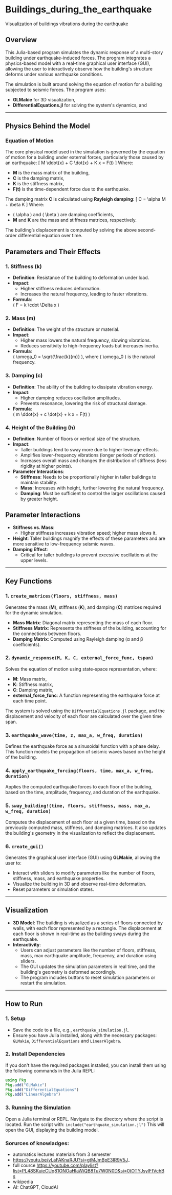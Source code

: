 # Buildings_during_the_earthquake
Visualization of buildings vibrations during the earthquake

## Overview
This Julia-based program simulates the dynamic response of a multi-story building under earthquake-induced forces. The program integrates a physics-based model with a real-time graphical user interface (GUI), allowing the user to interactively observe how the building's structure deforms under various earthquake conditions.

The simulation is built around solving the equation of motion for a building subjected to seismic forces. The program uses:
- **GLMakie** for 3D visualization,
- **DifferentialEquations.jl** for solving the system's dynamics, and

---

## Physics Behind the Model

### Equation of Motion

The core physical model used in the simulation is governed by the equation of motion for a building under external forces, particularly those caused by an earthquake:
\[
M \ddot{x} + C \dot{x} + K x = F(t)
\]
Where:
- **M** is the mass matrix of the building,
- **C** is the damping matrix,
- **K** is the stiffness matrix,
- **F(t)** is the time-dependent force due to the earthquake.

The damping matrix **C** is calculated using **Rayleigh damping**:
\[
C = \alpha M + \beta K
\]
Where:
- \( \alpha \) and \( \beta \) are damping coefficients,
- **M** and **K** are the mass and stiffness matrices, respectively.

The building’s displacement is computed by solving the above second-order differential equation over time.

## Parameters and Their Effects

### 1. **Stiffness (k)**
- **Definition**: Resistance of the building to deformation under load.
- **Impact**: 
  - Higher stiffness reduces deformation.
  - Increases the natural frequency, leading to faster vibrations.
- **Formula**:  
  \( F = k \cdot \Delta x \)

### 2. **Mass (m)**
- **Definition**: The weight of the structure or material.
- **Impact**: 
  - Higher mass lowers the natural frequency, slowing vibrations.
  - Reduces sensitivity to high-frequency loads but increases inertia.
- **Formula**:  
  \( \omega_0 = \sqrt{\frac{k}{m}} \), where \( \omega_0 \) is the natural frequency.

### 3. **Damping (c)**
- **Definition**: The ability of the building to dissipate vibration energy.
- **Impact**: 
  - Higher damping reduces oscillation amplitudes.
  - Prevents resonance, lowering the risk of structural damage.
- **Formula**:  
  \( m \ddot{x} + c \dot{x} + k x = F(t) \)

### 4. **Height of the Building (h)**
- **Definition**: Number of floors or vertical size of the structure.
- **Impact**: 
  - Taller buildings tend to sway more due to higher leverage effects.
  - Amplifies lower-frequency vibrations (longer periods of motion).
  - Increases overall mass and changes the distribution of stiffness (less rigidity at higher points).
- **Parameter Interactions**:
  - **Stiffness**: Needs to be proportionally higher in taller buildings to maintain stability.
  - **Mass**: Increases with height, further lowering the natural frequency.
  - **Damping**: Must be sufficient to control the larger oscillations caused by greater height.

## Parameter Interactions
- **Stiffness vs. Mass**: 
  - Higher stiffness increases vibration speed; higher mass slows it.
- **Height**: Taller buildings magnify the effects of these parameters and are more sensitive to low-frequency seismic waves.
- **Damping Effect**: 
  - Critical for taller buildings to prevent excessive oscillations at the upper levels.

---

## Key Functions

### 1. `create_matrices(floors, stiffness, mass)`
Generates the mass (**M**), stiffness (**K**), and damping (**C**) matrices required for the dynamic simulation.
- **Mass Matrix**: Diagonal matrix representing the mass of each floor.
- **Stiffness Matrix**: Represents the stiffness of the building, accounting for the connections between floors.
- **Damping Matrix**: Computed using Rayleigh damping (α and β coefficients).

### 2. `dynamic_response(M, K, C, external_force_func, tspan)`
Solves the equation of motion using state-space representation, where:
- **M**: Mass matrix,
- **K**: Stiffness matrix,
- **C**: Damping matrix,
- **external_force_func**: A function representing the earthquake force at each time point.

The system is solved using the `DifferentialEquations.jl` package, and the displacement and velocity of each floor are calculated over the given time span.

### 3. `earthquake_wave(time, z, max_a, w_freq, duration)`
Defines the earthquake force as a sinusoidal function with a phase delay. This function models the propagation of seismic waves based on the height of the building.

### 4. `apply_earthquake_forcing(floors, time, max_a, w_freq, duration)`
Applies the computed earthquake forces to each floor of the building, based on the time, amplitude, frequency, and duration of the earthquake.

### 5. `sway_building!(time, floors, stiffness, mass, max_a, w_freq, duration)`
Computes the displacement of each floor at a given time, based on the previously computed mass, stiffness, and damping matrices. It also updates the building's geometry in the visualization to reflect the displacement.

### 6. `create_gui()`
Generates the graphical user interface (GUI) using **GLMakie**, allowing the user to:
- Interact with sliders to modify parameters like the number of floors, stiffness, mass, and earthquake properties.
- Visualize the building in 3D and observe real-time deformation.
- Reset parameters or simulation states.

---

## Visualization

- **3D Model**: The building is visualized as a series of floors connected by walls, with each floor represented by a rectangle. The displacement at each floor is shown in real-time as the building sways during the earthquake.
- **Interactivity**: 
  - Users can adjust parameters like the number of floors, stiffness, mass, max earthquake amplitude, frequency, and duration using sliders.
  - The GUI updates the simulation parameters in real time, and the building's geometry is deformed accordingly.
  - The program includes buttons to reset simulation parameters or restart the simulation.

---

## How to Run

### 1. **Setup**
- Save the code to a file, e.g., `earthquake_simulation.jl`.
- Ensure you have Julia installed, along with the necessary packages: `GLMakie`, `DifferentialEquations` and `LinearAlgebra`.

### 2. **Install Dependencies**
If you don't have the required packages installed, you can install them using the following commands in the Julia REPL:
```julia
using Pkg
Pkg.add("GLMakie")
Pkg.add("DifferentialEquations")
Pkg.add("LinearAlgebra")
```
### 3. Running the Simulation
Open a Julia terminal or REPL.
Navigate to the directory where the script is located.
Run the script with:
`include("earthquake_simulation.jl")`
This will open the GUI, displaying the building model.

### Sorurces of knowladges: 
- automatics lectures materials from 3 semester
- https://youtu.be/vLaFAKnaRJU?si=gtMJmBpE3IR9V5J_
- full cource https://youtube.com/playlist?list=PL48SKuieCUq81ONOaHIaWiQB8Tu7W0N0D&si=0tOTYJsylFfVchBs 
- wikipedia
- AI: ChatGPT, CloudAI
